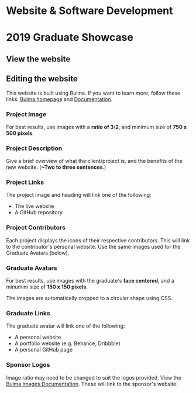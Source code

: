 # Website & Software Development
# 2019 Graduate Showcase

## View the website

## Editing the website
This website is built using Bulma.
If you want to learn more, follow these links: [Bulma homepage](http://bulma.io) and [Documentation](http://bulma.io/documentation/overview/start/).

### Project Image
For best results, use images with a **ratio of 3:2**,
and minimum size of **750 x 500 pixels**.

### Project Description
Give a brief overview of what the client/project is,
and the benefits of the new website.
(**~Two to three sentences**.)

### Project Links
The project image and heading will link one of the following:
* The live website
* A GitHub repository

### Project Contributors
Each project displays the icons of their respective contributors.
This will link to the contributor's personal website.
Use the same images used for the Graduate Avatars (below).

### Graduate Avatars
For best results, use images with the graduate's **face centered**,
and a minumim size of **150 x 150 pixels**.

The images are automatically cropped to a circular shape using CSS.

### Graduate Links
The graduate avatar will link one of the following:
* A personal website
* A portfolio website (e.g. Behance, Dribbble)
* A personal GitHub page

### Sponsor Logos
Image ratio may need to be changed to suit the logos provided.
View the [Bulma Images Documentation](https://bulma.io/documentation/elements/image/).
These will link to the sponsor's website.
